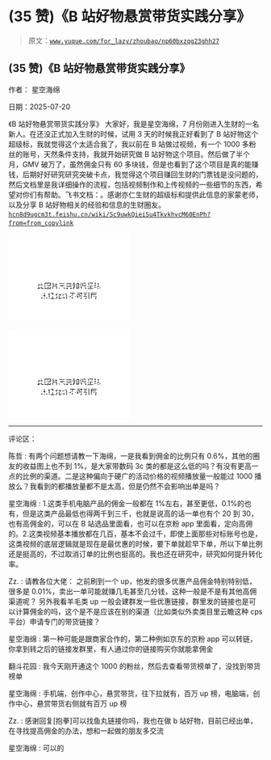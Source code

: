 # (35 赞)《B 站好物悬赏带货实践分享》

> 原文：[`www.yuque.com/for_lazy/zhoubao/np60bxzqg23ghh27`](https://www.yuque.com/for_lazy/zhoubao/np60bxzqg23ghh27)

## (35 赞)《B 站好物悬赏带货实践分享》

作者： 星空海绵

日期：2025-07-20

《B 站好物悬赏带货实践分享》
大家好，我是星空海绵，7 月份刚进入生财的一名新人。在还没正式加入生财的时候，试用 3 天的时候我正好看到了 B 站好物这个超级标，我就觉得这个太适合我了，我以前在 B 站做过视频，有一个 1000 多粉丝的账号，天然条件支持，我就开始研究做 B 站好物这个项目。然后做了半个月，GMV 破万了，虽然佣金只有 60 多块钱，但是也看到了这个项目是真的能赚钱，后期好好研究研究突破卡点，我觉得这个项目赚回生财的门票钱是没问题的，然后文档里是我详细操作的流程，包括视频制作和上传视频的一些细节的东西，希望对你们有帮助。飞书文档：。感谢亦仁生财的超级标和提供此信息的家蒙老师，以及分享 B 站好物相关的经验和信息的生财圈友。 [`hcn8d9ugcm3t.feishu.cn/wiki/Sc9uwkQieiSu4TkvkhvcM60EnPh?from=from_copylink`](https://hcn8d9ugcm3t.feishu.cn/wiki/Sc9uwkQieiSu4TkvkhvcM60EnPh?from=from_copylink)

![](img/8a5cabda60f335aae0c9f1fc31b045cf.png "None")

![](img/a90147a6da316d0930096b832da1475a.png "None")

* * *

评论区：

陈哲 : 有两个问题想请教一下海绵，一是我看到佣金的比例只有 0.6%，其他的圈友的收益图上也不到 1%，是大家带数码 3c 类的都是这么低的吗？有没有更高一点的比例的渠道。二是这种偏向于硬广的活动价格的视频播放量一般能过 1000 播放么？我看到的都播放量都不是太高，但是仍然不会影响出单是吗？

星空海绵 : 1.这类手机电脑产品的佣金一般都在 1%左右，甚至更低，0.1%的也有，但是这类产品最低也得两千到三千，也就是说高的话一单也有个 20 到 30，也有高佣金的，可以在 B 站选品里面看，也可以在京粉 app 里面看，定向高佣的。2.这类视频基本播放都在几百，基本不会过千，即使上面那些对标账号也是，这类视频的底层逻辑就是现在是最优惠的时候，要下单就趁早下单，所以下单比例还是挺高的，不过取消订单的比例也挺高的。我也还在研究中，研究如何提升转化率。

Zz. : 请教各位大佬： 之前刷到一个 up，他发的很多优惠产品佣金特别特别低，很多是 0.01%，卖出一单可能就赚几毛甚至几分钱，这种一般是不是有其他高佣渠道呢？
另外我看羊毛类 up 一般会建群发一些优惠链接，群里发的链接也是可以计算佣金的吗，这个是不是应该在别的渠道（比如类似外卖类目里云瞻这种 cps 平台）申请专门的带货链接？

星空海绵 : 第一种可能是跟商家合作的，第二种例如京东的京粉 app 可以转链，你拿到转之后的链接发群里，有人通过你的链接购买你就能拿佣金

翻斗花园 : 我今天刚开通这个 1000 的粉丝，然后去查看带货榜单了，没找到带货榜单

星空海绵 : 手机端，创作中心，悬赏带货，往下拉就有，百万 up 榜，电脑端，创作中心，悬赏带货右侧就有百万 up 榜

Zz. : 感谢回复[抱拳]可以找鱼丸链接你吗，我也在做 b 站好物，目前已经出单，在寻找提高佣金的办法，想和一起做的朋友多交流

星空海绵 : 可以的